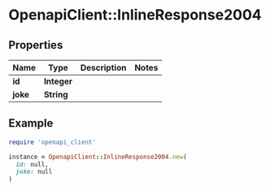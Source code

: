 # OpenapiClient::InlineResponse2004

## Properties

| Name | Type | Description | Notes |
| ---- | ---- | ----------- | ----- |
| **id** | **Integer** |  |  |
| **joke** | **String** |  |  |

## Example

```ruby
require 'openapi_client'

instance = OpenapiClient::InlineResponse2004.new(
  id: null,
  joke: null
)
```

